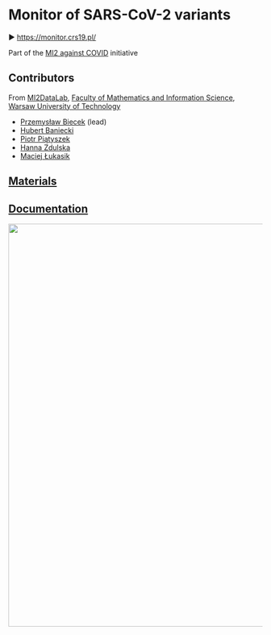 # Monitor of SARS-CoV-2 variants

▶️ https://monitor.crs19.pl/

Part of the [MI2 against COVID](http://covid.mi2.ai/) initiative

## Contributors

From [MI2DataLab](http://mi2.mini.pw.edu.pl/), [Faculty of Mathematics and Information Science](https://ww2.mini.pw.edu.pl), [Warsaw University of Technology](https://www.pw.edu.pl/)

* [Przemysław Biecek](https://biecek.pl) (lead) 
* [Hubert Baniecki](https://github.com/hbaniecki)
* [Piotr Piątyszek](https://github.com/piotrpiatyszek)
* [Hanna Zdulska](https://github.com/HaZdula)
* [Maciej Łukasik](https://github.com/maciej-lukasik-va)


## [Materials](https://github.com/MI2DataLab/crs19-monitor/wiki/Materials)

## [Documentation](https://github.com/MI2DataLab/crs19-monitor/wiki/Documentation)

<p align="center">
<img width=800 src="https://github.com/MI2DataLab/crs19-monitor/blob/main/doc/schema.svg">
</p>
